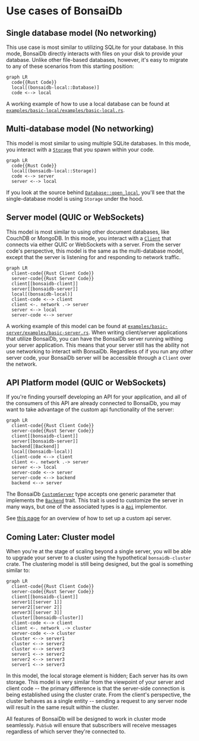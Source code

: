 # Use cases of BonsaiDb

## Single database model (No networking)

This use case is most similar to utilizing SQLite for your database. In this mode, BonsaiDb directly interacts with files on your disk to provide your database. Unlike other file-based databases, however, it's easy to migrate to any of these scenarios from this starting position:

```mermaid
graph LR
  code{{Rust Code}}
  local[(bonsaidb-local::Database)]
  code <--> local
```

A working example of how to use a local database can be found at [`examples/basic-local/examples/basic-local.rs`]({{REPO_BASE_URL}}/examples/basic-local/examples/basic-local.rs).

## Multi-database model (No networking)

This model is most similar to using multiple SQLite databases. In this mode, you interact with a [`Storage`]({{DOCS_BASE_URL}}/bonsaidb/local/struct.Storage.html) that you spawn within your code.

```mermaid
graph LR
  code{{Rust Code}}
  local[(bonsaidb-local::Storage)]
  code <--> server
  server <--> local
```

If you look at the source behind [`Database::open_local`]({{DOCS_BASE_URL}}/bonsaidb/local/struct.Storage.html#method.open_local), you'll see that the single-database model is using `Storage` under the hood.

## Server model (QUIC or WebSockets)

This model is most similar to using other document databases, like CouchDB or MongoDB. In this mode, you interact with a [`Client`]({{DOCS_BASE_URL}}/bonsaidb/client/struct.BlockingClient.html) that connects via either QUIC or WebSockets with a server. From the server code's perspective, this model is the same as the multi-database model, except that the server is listening for and responding to network traffic.

```mermaid
graph LR
  client-code{{Rust Client Code}}
  server-code{{Rust Server Code}}
  client[[bonsaidb-client]]
  server[[bonsaidb-server]]
  local[(bonsaidb-local)]
  client-code <--> client
  client <-. network .-> server
  server <--> local
  server-code <--> server
```

A working example of this model can be found at [`examples/basic-server/examples/basic-server.rs`]({{REPO_BASE_URL}}/examples/basic-server/examples/basic-server.rs). When writing client/server applications that utilize BonsaiDb, you can have the BonsaiDb server running withing your server application. This means that your server still has the ability not use networking to interact with BonsaiDb. Regardless of if you run any other server code, your BonsaiDb server will be accessible through a `Client` over the network.

## API Platform model (QUIC or WebSockets)

If you're finding yourself developing an API for your application, and all of the consumers of this API are already connected to BonsaiDb, you may want to take advantage of the custom api functionality of the server:

```mermaid
graph LR
  client-code{{Rust Client Code}}
  server-code{{Rust Server Code}}
  client[[bonsaidb-client]]
  server[[bonsaidb-server]]
  backend[[Backend]]
  local[(bonsaidb-local)]
  client-code <--> client
  client <-. network .-> server
  server <--> local
  server-code <--> server
  server-code <--> backend
  backend <--> server
```

The BonsaiDb [`CustomServer`]({{DOCS_BASE_URL}}/bonsaidb/server/struct.CustomServer.html) type accepts one generic parameter that implements the [`Backend`]({{DOCS_BASE_URL}}/bonsaidb/server/trait.Backend.html) trait. This trait is used to customize the server in many ways, but one of the associated types is a [`Api`]({{DOCS_BASE_URL}}/bonsaidb/core/api/trait.Api.html) implementor.

See [this page](./access-models/custom-api-server.md) for an overview of how to set up a custom api server.

## Coming Later: Cluster model

When you're at the stage of scaling beyond a single server, you will be able to upgrade your server to a cluster using the hypothetical `bonsaidb-cluster` crate. The clustering model is still being designed, but the goal is something similar to:

```mermaid
graph LR
  client-code{{Rust Client Code}}
  server-code{{Rust Server Code}}
  client[[bonsaidb-client]]
  server1[[server 1]]
  server2[[server 2]]
  server3[[server 3]]
  cluster[[bonsaidb-cluster]]
  client-code <--> client
  client <-. network .-> cluster
  server-code <--> cluster
  cluster <--> server1
  cluster <--> server2
  cluster <--> server3
  server1 <--> server2
  server2 <--> server3
  server1 <--> server3
```

In this model, the local storage element is hidden; Each server has its own storage. This model is very similar from the viewpoint of your server and client code -- the primary difference is that the server-side connection is being established using the cluster crate. From the client's perspective, the cluster behaves as a single entity -- sending a request to any server node will result in the same result within the cluster.

All features of BonsaiDb will be designed to work in cluster mode seamlessly. `PubSub` will ensure that subscribers will receive messages regardless of which server they're connected to.
